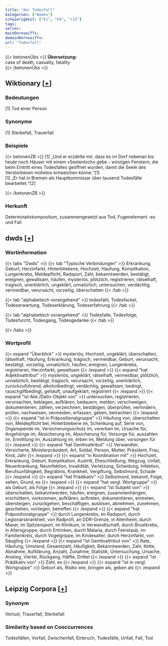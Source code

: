 ```yaml
---
title: "der Todesfall"
kategorien: ["Nomen"]
schwierigkeit: ["k1", "h4", "r13"]
tags:
series:
mainDornseiffs:
domainDornseiffs:
url: "Todesfall"
---
```


{{< betonenÜbs >}}
**Übersetzung:**  
case of death, casualty, fatality  
{{< /betonenÜbs >}}

## Wiktionary [[+](https://de.wiktionary.org/wiki/Todesfall)]

### Bedeutungen
[1] Tod einer Person  

### Synonyme
[1] Sterbefall, Trauerfall  

### Beispiele
{{< betonenZB >}}
[1] „Und er erzählte mir, dass es im Dorf nebenan bis heute noch Häuser mit einem »Seelenloch« gebe - winzigen Fenstern, die beim Eintritt eines Todesfalles geöffnet wurden, damit die Seele des Verstorbenen mühelos entweichen könne.“[1]  
[1] „Er hat in Bremen als Hauptkommissar über tausend Todesfälle bearbeitet.“[2]  

{{< /betonenZB >}}
### Herkunft
Determinativkompositum, zusammengesetzt aus Tod, Fugenelement -es und Fall  



## dwds [[+](https://www.dwds.de/wb/Todesfall)]

### Wortinformation
{{< tabs "Dwds" >}}
{{< tab "Typische Verbindungen" >}}
Erkrankung, Geburt, Herzinfarkt, Hinterbliebene, Hochzeit, Häufung, Komplikation, Lungenkrebs, Meldepflicht, Radsport, Zahl, bekanntwerden, bestätigt, ereignen, gewaltsam, häufen, mysteriös, plötzlich, registrieren, rätselhaft, tragisch, unerklärlich, ungeklärt, unnatürlich, untersuchen, verdächtig, vermeidbar, verursacht, vorzeitig, überschatten
{{< /tab >}}

{{< tab "alphabetisch vorangehend" >}}
todesfahl, Todesfackel, Todeserwartung, Todeserklärung, Todeserfahrung
{{< /tab >}}

{{< tab "alphabetisch vorangehend" >}}
Todesfalle, Todesfolge, Todesfurcht, Todesgang, Todesgedanke
{{< /tab >}}

{{< /tabs >}}

### Wortprofil
{{< expand "Überblick" >}} mysteriös, Hochzeit, ungeklärt, überschatten, rätselhaft, Häufung, Erkrankung, tragisch, vermeidbar, Geburt, verursacht, bestätigt, vorzeitig, unnatürlich, häufen, ereignen, Lungenkrebs, registrieren, Herzinfarkt, gewaltsam {{< /expand >}}
{{< expand "hat Adjektivattribut" >}} mysteriös, ungeklärt, rätselhaft, vermeidbar, plötzlich, unnatürlich, bestätigt, tragisch, verursacht, vorzeitig, unerklärlich, zurückzuführend, alkoholbedingt, verdächtig, gewaltsam, bedingt, rauschgiftbedingt, gehäuft, unaufgeklärt, registriert {{< /expand >}}
{{< expand "ist Akk./Dativ-Objekt von" >}} untersuchen, registrieren, verursachen, beklagen, aufklären, bedauern, melden, verschweigen, dokumentieren, zählen, verzeichnen, bestätigen, überprüfen, verhindern, prüfen, nachweisen, vermeiden, erfassen, geben, betrachten {{< /expand >}}
{{< expand "ist in Präpositionalgruppe" >}} Häufung von, überschatten von, Meldepflicht bei, Hinterbliebene im, Schenkung auf, Serie von, Organspende im, Versicherungsschutz im, vererben im, Ursache für, Angehörige im, Absicherung im, Absicherung für, Vorsorge für, auszahlen im, Ermittlung im, Auszahlung im, erben im, Meldung über, vorsorgen für {{< /expand >}}
{{< expand "hat Genitivattribut" >}} Verwandter, Versicherte, Ministerpräsident, Art, Soldat, Person, Mutter, Präsident, Frau, Kind, Jahr {{< /expand >}}
{{< expand "in Koordination mit" >}} Hochzeit, Erkrankung, Geburt, Komplikation, Austritt, Eheschließung, Wegzug, Unfall, Neuerkrankung, Neuinfektion, Invalidität, Verletzung, Scheidung, Infektion, Berufsunfähigkeit, Begräbnis, Krankheit, Vergiftung, Selbstmord, Schade {{< /expand >}}
{{< expand "hat Prädikativ" >}} Selbstmord, bekannt, Folge, selten, Grund, es {{< /expand >}}
{{< expand "hat vergl. Wortgruppe" >}} als Geburt, als Folge {{< /expand >}}
{{< expand "ist Subjekt von" >}} überschatten, bekanntwerden, häufen, ereignen, zusammenhängen, erschüttern, vorkommen, aufklären, auftreten, dokumentieren, eintreten, übersteigen, zurückgehen, beschäftigen, auslösen, abnehmen, zunehmen, geschehen, vorliegen, betreffen {{< /expand >}}
{{< expand "hat Präpositionalgruppe" >}} durch Lungenkrebs, im Radsport, durch Legionärskrankheit, von Radprofi, an DDR-Grenze, in Altenheim, durch Maser, im Spitzensport, im Klinikum, in Verwandtschaft, durch Brustkrebs, in Altersgruppe, durch Ertrinken, durch Malaria, durch Feinstaub, im Familienkreis, durch Vogelgrippe, im Kindesalter, durch Herzinfarkt, von Säugling {{< /expand >}}
{{< expand "ist Genitivattribut von" >}} Rate, Häufung, Umstand, Gesamtzahl, Häufigkeit, Bekanntwerden, Zahl, Kette, Abnahme, Aufklärung, Anzahl, Zunahme, Statistik, Untersuchung, Ursache, Anstieg, Viertel, Rückgang, Hälfte, Drittel {{< /expand >}}
{{< expand "ist Prädikativ von" >}} Zahl, es {{< /expand >}}
{{< expand "ist in vergl. Wortgruppe" >}} Geburt als, Risiko wie, bringen als, geben als {{< /expand >}}

## Leipzig Corpora [[+](https://corpora.uni-leipzig.de/en/res?word=Todesfall&corpusId=deu_newscrawl-public_2018)]


### Synonym
Verlust, Trauerfall, Sterbefall


### Similarity based on Cooccurrences
Todesfällen, Vorfall, Zwischenfall, Einbruch, Todesfälle, Unfall, Fall, Tod


